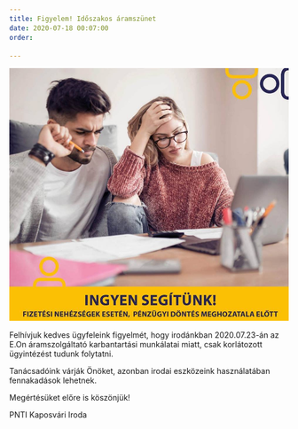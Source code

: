 ```yaml
---
title: Figyelem! Időszakos áramszünet
date: 2020-07-18 00:07:00
order: 

---
```

![](/uploads/5.jpg)

Felhívjuk kedves ügyfeleink figyelmét, hogy irodánkban 2020.07.23-án az E.On áramszolgáltató karbantartási munkálatai miatt, csak korlátozott ügyintézést tudunk folytatni.

Tanácsadóink várják Önöket, azonban irodai eszközeink használatában fennakadások lehetnek.

Megértésüket előre is köszönjük!

PNTI Kaposvári Iroda